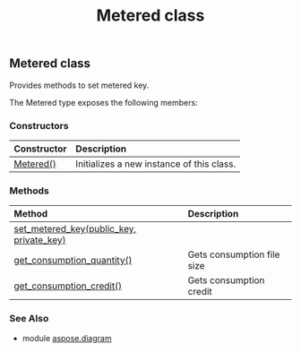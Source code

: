 ﻿---
title: Metered class
second_title: Aspose.Diagram for Python via .NET API References
description: 
type: docs
weight: 1410
url: /python-net/aspose.diagram/metered/
is_root: false
---

## Metered class

Provides methods to set metered key.



The Metered type exposes the following members:

### Constructors
| Constructor | Description |
| :- | :- |
| [Metered()](/diagram/python-net/aspose.diagram/metered/__init__/#) | Initializes a new instance of this class. |


### Methods
| Method | Description |
| :- | :- |
| [set_metered_key(public_key, private_key)](/diagram/python-net/aspose.diagram/metered/set_metered_key/#str-str) |  |
| [get_consumption_quantity()](/diagram/python-net/aspose.diagram/metered/get_consumption_quantity/#) | Gets consumption file size |
| [get_consumption_credit()](/diagram/python-net/aspose.diagram/metered/get_consumption_credit/#) | Gets consumption credit |


### See Also

* module [aspose.diagram](../)
